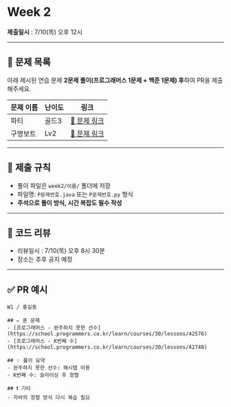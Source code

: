 # Week 2

**제출일시** : 7/10(목) 오후 12시

---

## 📌 문제 목록

아래 제시된 연습 문제 **2문제 풀이(프로그래머스 1문제 + 백준 1문제) 후**하여 PR을 제출해주세요.

| 문제 이름 | 난이도 | 링크 |
| -------- | ------ | ---- |
| 파티 | 골드3 | [🔗 문제 링크](https://www.acmicpc.net/problem/1238) |
| 구명보트 | Lv2 | [🔗 문제 링크](https://school.programmers.co.kr/learn/courses/30/lessons/42885) |

---

## 📝 제출 규칙

- 풀이 파일은 `week2/이름/` 폴더에 저장
- 파일명: `P문제번호.java` 또는 `P문제번호.py` 형식
- **주석으로 풀이 방식, 시간 복잡도 필수 작성**

---

## 💬 코드 리뷰

- 리뷰일시 : 7/10(목) 오후 8시 30분
- 장소는 추후 공지 예정

---

## ✅ PR 예시

```
W1 / 홍길동

## ✏️ 푼 문제
- [프로그래머스 - 완주하지 못한 선수](https://school.programmers.co.kr/learn/courses/30/lessons/42576)
- [프로그래머스 - K번째 수](https://school.programmers.co.kr/learn/courses/30/lessons/42748)

## 💡 풀이 요약
- 완주하지 못한 선수: 해시맵 이용
- K번째 수: 슬라이싱 후 정렬

## ❗ 기타
- 자바의 정렬 방식 다시 복습 필요
```
